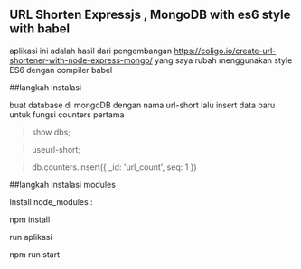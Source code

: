 ## URL Shorten Expressjs , MongoDB with es6 style with babel 

aplikasi ini adalah hasil dari pengembangan https://coligo.io/create-url-shortener-with-node-express-mongo/
yang saya rubah menggunakan style ES6 dengan compiler babel 


##langkah instalasi

buat database di mongoDB
dengan nama url-short lalu insert data baru untuk fungsi counters pertama

> show dbs;

> useurl-short;

> db.counters.insert({ _id: 'url_count', seq: 1 })
 


##langkah instalasi modules 

Install node_modules :

npm install

run aplikasi 

npm run start